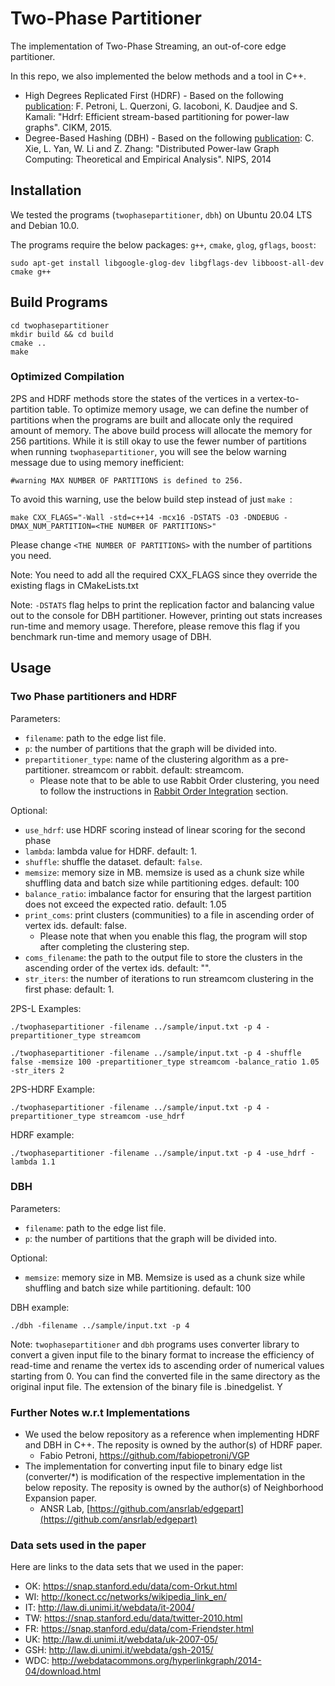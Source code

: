 # Two-Phase Partitioner

The implementation of Two-Phase Streaming, an out-of-core edge partitioner. 

In this repo, we also implemented the below methods and a tool in C++.
* High Degrees Replicated First (HDRF) - Based on the following [publication](http://midlab.diag.uniroma1.it/articoli/PQDKI15CIKM.pdf): F. Petroni, L. Querzoni, G. Iacoboni, K. Daudjee and S. Kamali: "Hdrf: Efficient stream-based partitioning for power-law graphs". CIKM, 2015.
* Degree-Based Hashing (DBH) - Based on the following [publication](http://papers.nips.cc/paper/5396-distributed-power-law-graph-computing-theoretical-and-empirical-analysis.pdf): C. Xie, L. Yan, W. Li and Z. Zhang: "Distributed Power-law Graph Computing:
Theoretical and Empirical Analysis". NIPS, 2014


## Installation

We tested the programs (``twophasepartitioner``, ``dbh``) on Ubuntu 20.04 LTS and Debian 10.0.

The programs require the below packages: `g++`, `cmake`, `glog`, `gflags`, `boost`:
```
sudo apt-get install libgoogle-glog-dev libgflags-dev libboost-all-dev cmake g++
```

## Build Programs
```
cd twophasepartitioner
mkdir build && cd build
cmake ..
make
```
### Optimized Compilation

2PS and HDRF methods store the states of the vertices in a vertex-to-partition table. To optimize memory usage, we can define the number of partitions when the programs are built and allocate only the required amount of memory. The above build process will allocate the memory for 256 partitions. While it is still okay to use the fewer number of partitions when running `twophasepartitioner`, you will see the below warning message due to using memory inefficient:
```
#warning MAX NUMBER OF PARTITIONS is defined to 256.
```

To avoid this warning, use the below build step instead of just `make `:
```
make CXX_FLAGS="-Wall -std=c++14 -mcx16 -DSTATS -O3 -DNDEBUG -DMAX_NUM_PARTITION=<THE NUMBER OF PARTITIONS>"
```
Please change `<THE NUMBER OF PARTITIONS>` with the number of partitions you need.

Note: You need to add all the required CXX_FLAGS since they override the existing flags in CMakeLists.txt

Note: `-DSTATS` flag helps to print the replication factor and balancing value out to the console for DBH partitioner. However, printing out stats increases run-time and memory usage. Therefore, please remove this flag if you benchmark run-time and memory usage of DBH.

## Usage

### Two Phase partitioners and HDRF

Parameters:
* `filename`: path to the edge list file.
* `p`: the number of partitions that the graph will be divided into.
* `prepartitioner_type`: name of the clustering algorithm as a pre-partitioner. streamcom or rabbit. default: streamcom.
    * Please note that to be able to use Rabbit Order clustering, you need to follow the instructions in [Rabbit Order Integration](#rabbit) section.

Optional:
* `use_hdrf`: use HDRF scoring instead of linear scoring for the second phase
* `lambda`: lambda value for HDRF. default: 1.
* `shuffle`: shuffle the dataset. default: `false`.
* `memsize`: memory size in MB. memsize is used as a chunk size while shuffling data and batch size while partitioning edges. default: 100
* `balance_ratio`: imbalance factor for ensuring that the largest partition does not exceed the expected ratio. default: 1.05
* `print_coms`: print clusters (communities) to a file in ascending order of vertex ids. default: false.
    * Please note that when you enable this flag, the program will stop after completing the clustering step.
* `coms_filename`: the path to the output file to store the clusters in the ascending order of the vertex ids. default: "".
* `str_iters`: the number of iterations to run streamcom clustering in the first phase: default: 1.

2PS-L Examples:
```
./twophasepartitioner -filename ../sample/input.txt -p 4 -prepartitioner_type streamcom

./twophasepartitioner -filename ../sample/input.txt -p 4 -shuffle false -memsize 100 -prepartitioner_type streamcom -balance_ratio 1.05 -str_iters 2 
```

2PS-HDRF Example:
```
./twophasepartitioner -filename ../sample/input.txt -p 4 -prepartitioner_type streamcom -use_hdrf

```

HDRF example:
```
./twophasepartitioner -filename ../sample/input.txt -p 4 -use_hdrf -lambda 1.1
```

### DBH

Parameters:
* `filename`: path to the edge list file.
* `p`: the number of partitions that the graph will be divided into.

Optional:
* `memsize`: memory size in MB. Memsize is used as a chunk size while shuffling and batch size while partitioning. default: 100

DBH example:
```
./dbh -filename ../sample/input.txt -p 4
```

Note: `twophasepartitioner` and `dbh` programs  uses converter library to convert a given input file to the binary format to increase the efficiency of read-time and rename the vertex ids to ascending order of numerical values starting from 0. You can find the converted file in the same directory as the original input file. The extension of the binary file is .binedgelist. Y



### Further Notes w.r.t Implementations 

* We used the below repository as a reference when implementing HDRF and DBH in C++. The reposity is owned by the author(s) of HDRF paper.
    * Fabio Petroni, https://github.com/fabiopetroni/VGP
*  The implementation for converting input file to binary edge list (converter/*) is modification of the respective implementation in the below reposity. The reposity is owned by the author(s) of Neighborhood Expansion paper. 
    * ANSR Lab, [https://github.com/ansrlab/edgepart](https://github.com/ansrlab/edgepart)
 

### Data sets used in the paper

Here are links to the data sets that we used in the paper:
* OK: https://snap.stanford.edu/data/com-Orkut.html
* WI: http://konect.cc/networks/wikipedia_link_en/
* IT: http://law.di.unimi.it/webdata/it-2004/
* TW: https://snap.stanford.edu/data/twitter-2010.html
* FR: https://snap.stanford.edu/data/com-Friendster.html
* UK: http://law.di.unimi.it/webdata/uk-2007-05/
* GSH: http://law.di.unimi.it/webdata/gsh-2015/
* WDC: http://webdatacommons.org/hyperlinkgraph/2014-04/download.html

